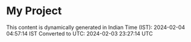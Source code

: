 # My Project

This content is dynamically generated in Indian Time (IST): 2024-02-04 04:57:14 IST
Converted to UTC: 2024-02-03 23:27:14 UTC
